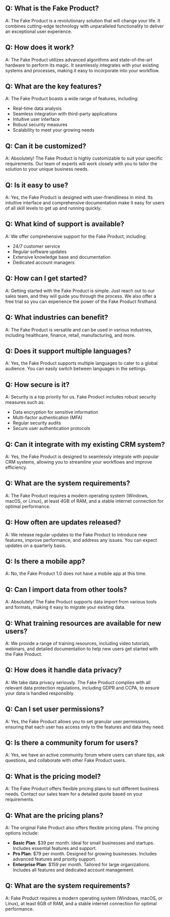 ## Q: What is the Fake Product?
A: The Fake Product is a revolutionary solution that will change your life. It combines cutting-edge technology with unparalleled functionality to deliver an exceptional user experience.

## Q: How does it work?
A: The Fake Product utilizes advanced algorithms and state-of-the-art hardware to perform its magic. It seamlessly integrates with your existing systems and processes, making it easy to incorporate into your workflow.

## Q: What are the key features?
A: The Fake Product boasts a wide range of features, including:
- Real-time data analysis
- Seamless integration with third-party applications
- Intuitive user interface
- Robust security measures
- Scalability to meet your growing needs

## Q: Can it be customized?
A: Absolutely! The Fake Product is highly customizable to suit your specific requirements. Our team of experts will work closely with you to tailor the solution to your unique business needs.

## Q: Is it easy to use?
A: Yes, the Fake Product is designed with user-friendliness in mind. Its intuitive interface and comprehensive documentation make it easy for users of all skill levels to get up and running quickly.

## Q: What kind of support is available?
A: We offer comprehensive support for the Fake Product, including:
- 24/7 customer service
- Regular software updates
- Extensive knowledge base and documentation
- Dedicated account managers

## Q: How can I get started?
A: Getting started with the Fake Product is simple. Just reach out to our sales team, and they will guide you through the process. We also offer a free trial so you can experience the power of the Fake Product firsthand.

## Q: What industries can benefit?
A: The Fake Product is versatile and can be used in various industries, including healthcare, finance, retail, manufacturing, and more.

## Q: Does it support multiple languages?
A: Yes, the Fake Product supports multiple languages to cater to a global audience. You can easily switch between languages in the settings.

## Q: How secure is it?
A: Security is a top priority for us. Fake Product includes robust security measures such as:
- Data encryption for sensitive information
- Multi-factor authentication (MFA)
- Regular security audits
- Secure user authentication protocols

## Q: Can it integrate with my existing CRM system?
A: Yes, the Fake Product is designed to seamlessly integrate with popular CRM systems, allowing you to streamline your workflows and improve efficiency.

## Q: What are the system requirements?
A: The Fake Product requires a modern operating system (Windows, macOS, or Linux), at least 4GB of RAM, and a stable internet connection for optimal performance.

## Q: How often are updates released?
A: We release regular updates to the Fake Product to introduce new features, improve performance, and address any issues. You can expect updates on a quarterly basis.

## Q: Is there a mobile app?
A: No, the Fake Product 1.0 does not have a mobile app at this time.

## Q: Can I import data from other tools?
A: Absolutely! The Fake Product supports data import from various tools and formats, making it easy to migrate your existing data.

## Q: What training resources are available for new users?
A: We provide a range of training resources, including video tutorials, webinars, and detailed documentation to help new users get started with the Fake Product.

## Q: How does it handle data privacy?
A: We take data privacy seriously. The Fake Product complies with all relevant data protection regulations, including GDPR and CCPA, to ensure your data is handled responsibly.

## Q: Can I set user permissions?
A: Yes, the Fake Product allows you to set granular user permissions, ensuring that each user has access only to the features and data they need.

## Q: Is there a community forum for users?
A: Yes, we have an active community forum where users can share tips, ask questions, and collaborate with other Fake Product users.

## Q: What is the pricing model?
A: The Fake Product offers flexible pricing plans to suit different business needs. Contact our sales team for a detailed quote based on your requirements.

## Q: What are the pricing plans?
A: The original Fake Product also offers flexible pricing plans. The pricing options include:

- **Basic Plan**: $39 per month. Ideal for small businesses and startups. Includes essential features and support.
- **Pro Plan**: $79 per month. Designed for growing businesses. Includes advanced features and priority support.
- **Enterprise Plan**: $159 per month. Tailored for large organizations. Includes all features and dedicated account management.

## Q: What are the system requirements?
A: Fake Product requires a modern operating system (Windows, macOS, or Linux), at least 6GB of RAM, and a stable internet connection for optimal performance.